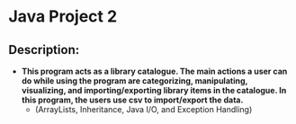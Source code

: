 <h1>Java Project 2<br/>
<h2>Description:</h2>

- <b>This program acts as a library catalogue. The main actions a user can do while using the program are categorizing, manipulating, visualizing, and importing/exporting library items in the catalogue. In this program, the users use csv to import/export the data.</b>
  - (ArrayLists, Inheritance, Java I/O, and Exception Handling)
